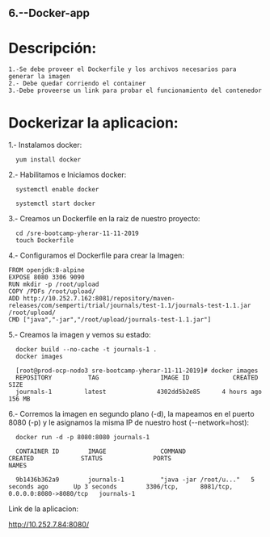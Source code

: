 ## 6.--Docker-app

# Descripción:

    1.-Se debe proveer el Dockerfile y los archivos necesarios para generar la imagen
    2.- Debe quedar corriendo el container
    3.-Debe proveerse un link para probar el funcionamiento del contenedor
      
# Dockerizar la aplicacion: 

  1.- Instalamos docker:
        
      yum install docker
      
  2.- Habilitamos e Iniciamos docker: 
  
      systemctl enable docker
      
      systemctl start docker
      
  3.- Creamos un Dockerfile en la raiz de nuestro proyecto: 
  
      cd /sre-bootcamp-yherar-11-11-2019
      touch Dockerfile
      
 4.- Configuramos el Dockerfile para crear la Imagen:
 
    FROM openjdk:8-alpine
    EXPOSE 8080 3306 9090
    RUN mkdir -p /root/upload
    COPY /PDFs /root/upload/
    ADD http://10.252.7.162:8081/repository/maven-releases/com/semperti/trial/journals/test-1.1/journals-test-1.1.jar     /root/upload/
    CMD ["java","-jar","/root/upload/journals-test-1.1.jar"]
     
  5.- Creamos la imagen y vemos su estado:
  
      docker build --no-cache -t journals-1 .
      docker images
      
      [root@prod-ocp-nodo3 sre-bootcamp-yherar-11-11-2019]# docker images 
      REPOSITORY          TAG                 IMAGE ID            CREATED             SIZE
      journals-1         latest              4302dd5b2e85      4 hours ago         156 MB
      
  6.- Corremos la imagen en segundo plano (-d), la mapeamos en el puerto 8080 (-p) y le asignamos la misma IP 
      de nuestro host (--network=host):
      
      docker run -d -p 8080:8080 journals-1 
      
      CONTAINER ID        IMAGE               COMMAND                  CREATED             STATUS              PORTS                                              NAMES
      
      9b1436b362a9        journals-1          "java -jar /root/u..."   5 seconds ago       Up 3 seconds        3306/tcp,      8081/tcp, 0.0.0.0:8080->8080/tcp   journals-1


   
  
   Link de la aplicacion: 
  
   http://10.252.7.84:8080/      

